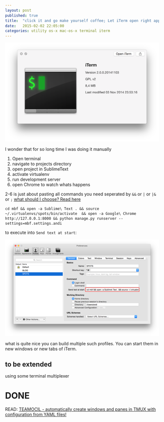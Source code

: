 ```yaml
---
layout: post
published: true
title:  "click it and go make yourself coffee; Let iTerm open right apps, activate virtualenv; run development server for you. Stay DRY everyday!"
date:   2015-02-02 22:05:00
categories: utility os-x mac-os-x terminal iterm
---
```

![iterm](/assets/iterm.png)

I wonder that for so long time I was doing it manually

1. Open terminal
2. navigate to projects directory
3. open project in SublimeText
4. activate virtualenv
5. run development server
6. open Chrome to watch whats happens

2-6 is just about pasting all commands you need seperated by `&&` or `|` or `|&` or `;` [what should I choose? Read here](http://stackoverflow.com/a/5130889/953553)

	cd mbf && open -a Sublime\ Text . && source ~/.virtualenvs/spots/bin/activate  && open -a Google\ Chrome http://127.0.0.1:8000 && python manage.py runserver --settings=mbf.settings.andi

to execute into `Send text at start`:

![iterm smart](/assets/iterm_smart.png)

what is quite nice you can build multiple such profiles. You can start them in new windows or new tabs of iTerm.

to be extended
--------------

using some terminal multiplexer

DONE
====
	
READ: [TEAMOCIL - automatically create windows and panes in TMUX with configuration from YAML files!](http://andilabs.github.io/teamocil/tmux/terminal/utility/os-x/mac-os-x/devops/2015/02/07/osx-tmux-configuration-fiels-with-setting-magical-teamocil.html)
